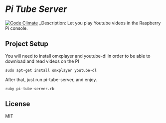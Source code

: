 # _Pi Tube Server_

[![Code Climate](https://codeclimate.com/github/brunolarouche/pi-tube-server.png)](https://codeclimate.com/github/brunolarouche/pi-tube-server)
_Description: Let you play Youtube videos in the Raspberry Pi console.

## Project Setup

You will need to install omxplayer and youtube-dl in order to be able to download and read videos on the PI

    sudo apt-get install omxplayer youtube-dl

After that, just run pi-tube-server, and enjoy.

    ruby pi-tube-server.rb

## License

MIT